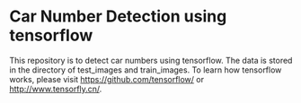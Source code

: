 # Car Number Detection using tensorflow
This repository is to detect car numbers using tensorflow.
The data is stored in the directory of test_images and train_images.
To learn how tensorflow works, please visit  https://github.com/tensorflow/ 
or http://www.tensorfly.cn/.

